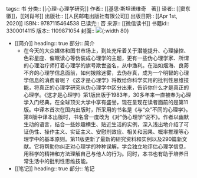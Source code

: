 tags:: 书
分类:: [[心理-心理学研究]]
作者:: [[基思·斯坦诺维奇　著]]
译者:: [[窦东徽]]，[[刘肖岑]]
出版社:: [[人民邮电出版社有限公司]]
出版日期:: [[Apr 1st, 2020]]
ISBN:: 9787115464538
已读完:: 否
来源:: [[微信读书]]
书籍id:: 3300014115
版本:: 1109871054
封面:: ![](https://cdn.weread.qq.com/weread/cover/15/3300014115/s_3300014115.jpg){:width 80}

- [[简介]]
  heading:: true
  部分:: 简介
	- 在今天的大众媒体和图书市场上，到处充斥着关于潜能提升、心理操控、色彩星座、催眠读心等伪装成心理学的主题，更有一些伪心理学家、所谓的心理治疗师打着心理学的旗号欺世盗名，从中渔利。在浩如烟海、良莠不齐的心理学信息面前，如何拨除迷雾，去伪存真，成为一个明智的心理学信息的消费者呢？《这才是心理学》将教给你科学实用的批判性思维技能，将真正的心理学研究从伪心理学中区分出来，告诉你什么才是真正的心理学。《这才是心理学》第1版出版于1983年，30多年来一直被奉为心理学入门经典，在全球顶尖大学中享有盛誉，现在呈现在读者面前的是第11版。中译本首次在国内出版时，所采用的书名是《与“众”不同的心理学》。第8版中译本出版时，书名曾一度改为《对“伪心理学”说不》。作者以幽默生动的语言，结合一些妙趣横生、贴近生活的实例，深入浅出地介绍了可证伪性、操作主义、实证主义、安慰剂效应、相关和因果、概率推理等心理学中的基本原则。第11版更新了最新的研究资料和实例以及290篇新文献。它将帮助你纠正对心理学的种种误解，学会独立地评估心理学信息，用科学的精神和方法理解自己与他人的行为。同时，本书也有助于培养日常生活中的批判性思维技能。
- [[笔记]]
  heading:: true
  部分:: 笔记